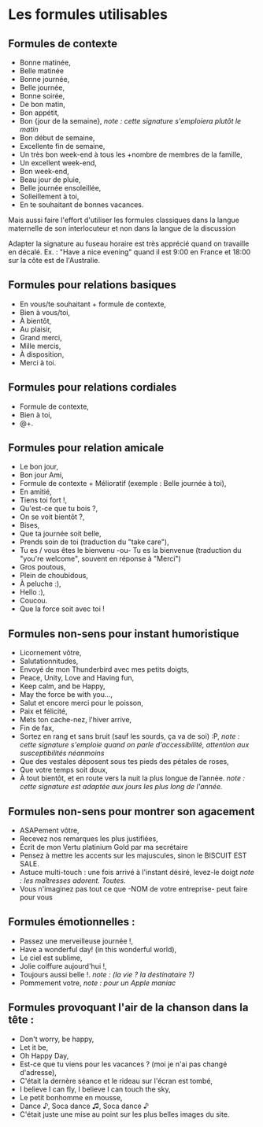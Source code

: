 # Les formules utilisables 

## Formules de contexte
- Bonne matinée, 
- Belle matinée
- Bonne journée, 
- Belle journée, 
- Bonne soirée, 
- De bon matin, 
- Bon appétit,
- Bon {jour de la semaine}, _note : cette signature s'emploiera plutôt le matin_
- Bon début de semaine,
- Excellente fin de semaine,
- Un très bon week-end à tous les +nombre de membres de la famille, 
- Un excellent week-end,
- Bon week-end,
- Beau jour de pluie, 
- Belle journée ensoleillée,
- Solleillement à toi,
- En te souhaitant de bonnes vacances.

Mais aussi faire l'effort d'utiliser les formules classiques dans la langue maternelle de son interlocuteur et non dans la langue de la discussion 

Adapter la signature au fuseau horaire est très apprécié quand on travaille en décalé. 
Ex. : "Have a nice evening" quand il est 9:00 en France et 18:00 sur la côte est de l'Australie. 

## Formules pour relations basiques 
- En vous/te souhaitant + formule de contexte, 
- Bien à vous/toi, 
- À bientôt,
- Au plaisir,
- Grand merci, 
- Mille mercis,
- À disposition,
- Merci à toi.


## Formules pour relations cordiales
- Formule de contexte, 
- Bien à toi, 
- @+.


## Formules pour relation amicale
- Le bon jour, 
- Bon jour Ami, 
- Formule de contexte + Mélioratif (exemple : Belle journée à toi),
- En amitié, 
- Tiens toi fort !,
- Qu'est-ce que tu bois ?,
- On se voit bientôt ?,
- Bises, 
- Que ta journée soit belle,
- Prends soin de toi (traduction du "take care"),
- Tu es / vous êtes le bienvenu -ou- Tu es la bienvenue (traduction du "you're welcome", souvent en réponse à "Merci")
- Gros poutous,
- Plein de choubidous,
- À peluche :),
- Hello :),
- Coucou.
- Que la force soit avec toi !


## Formules non-sens pour instant humoristique
- Licornement vôtre, 
- Salutationnitudes, 
- Envoyé de mon Thunderbird avec mes petits doigts,
- Peace, Unity, Love and Having fun,
- Keep calm, and be Happy,
- May the force be with you...,
- Salut et encore merci pour le poisson,
- Paix et félicité,
- Mets ton cache-nez, l'hiver arrive,
- Fin de fax,
- Sortez en rang et sans bruit (sauf les sourds, ça va de soi) :P, _note : cette signature s'emploie quand on parle d'accessibilité, attention aux susceptibilités néanmoins_
- Que des vestales déposent sous tes pieds des pétales de roses,
- Que votre temps soit doux,
- À tout bientôt, et en route vers la nuit la plus longue de l’année. _note : cette signature est adaptée aux jours les plus long de l'année._


## Formules non-sens pour montrer son agacement
- ASAPement vôtre,
- Recevez nos remarques les plus justifiées,
- Écrit de mon Vertu platinium Gold par ma secrétaire
- Pensez à mettre les accents sur les majuscules, sinon le BISCUIT EST SALE.
- Astuce multi-touch : une fois arrivé à l'instant désiré, levez-le doigt _note : les maîtresses adorent. Toutes._
- Vous n'imaginez pas tout ce que -NOM de votre entreprise- peut faire pour vous


## Formules émotionnelles :
- Passez une merveilleuse journée !,
- Have a wonderful day! (in this wonderful world), 
- Le ciel est sublime,
- Jolie coiffure aujourd'hui !,
- Toujours aussi belle !. _note : (la vie ? la destinataire ?)_
- Pommement votre, _note : pour un Apple maniac_


## Formules provoquant l'air de la chanson dans la tête :
- Don't worry, be happy,
- Let it be,
- Oh Happy Day,
- Est-ce que tu viens pour les vacances ? (moi je n'ai pas changé d'adresse),
- C'était la dernère séance et le rideau sur l'écran est tombé, 
- I believe I can fly, I believe I can touch the sky,
- Le petit bonhomme en mousse,
- Dance ♪, Soca dance ♫, Soca dance ♪
- C'était juste une mise au point sur les plus belles images du site.
